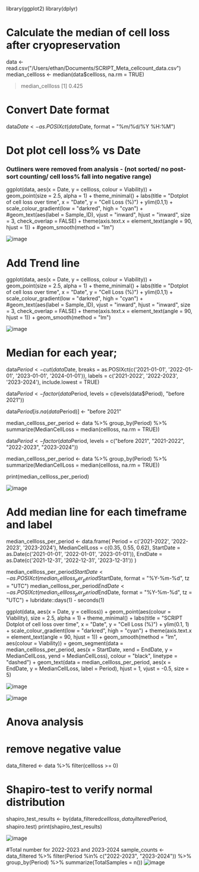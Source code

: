 library(ggplot2)
library(dplyr)



# Calculate the median of cell loss after cryopreservation
data <- read.csv("/Users/ethan/Documents/SCRIPT_Meta_cellcount_data.csv")
median_cellloss <- median(data$cellloss, na.rm = TRUE)

> median_cellloss
[1] 0.425

# Convert Date format
data$Date <- as.POSIXct(data$Date, format = "%m/%d/%Y %H:%M")


# Dot plot cell loss% vs Date
### Outliners were removed from analysis - (not sorted/ no post-sort counting/ cell loss% fall into negative range)
ggplot(data, aes(x = Date, y = cellloss, colour = Viability)) +
  geom_point(size = 2.5, alpha = 1) +
  theme_minimal() +
  labs(title = "Dotplot of cell loss over time",
       x = "Date", y = "Cell Loss (%)") + 
  ylim(0.1,1) + 
  scale_colour_gradient(low = "darkred", high = "cyan") + 
  #geom_text(aes(label = Sample_ID), vjust = "inward", hjust = "inward", size = 3, check_overlap = FALSE) +
  theme(axis.text.x = element_text(angle = 90, hjust = 1)) +
  #geom_smooth(method = "lm")

![image](https://github.com/zhany283/Imagenplots/assets/130387837/57952c75-48f6-4ca7-b796-0fe6fc225c35)



# Add Trend line
ggplot(data, aes(x = Date, y = cellloss, colour = Viability)) +
  geom_point(size = 2.5, alpha = 1) +
  theme_minimal() +
  labs(title = "Dotplot of cell loss over time",
       x = "Date", y = "Cell Loss (%)") + 
  ylim(0.1,1) + 
  scale_colour_gradient(low = "darkred", high = "cyan") + 
  #geom_text(aes(label = Sample_ID), vjust = "inward", hjust = "inward", size = 3, check_overlap = FALSE) +
  theme(axis.text.x = element_text(angle = 90, hjust = 1)) +
  geom_smooth(method = "lm")

![image](https://github.com/zhany283/Imagenplots/assets/130387837/eb9b50cd-2250-4aa3-9f6a-912ed9170c4a)




# Median for each year;
data$Period <- cut(data$Date,
                   breaks = as.POSIXct(c('2021-01-01', '2022-01-01', '2023-01-01', '2024-01-01')),
                   labels = c('2021-2022', '2022-2023', '2023-2024'),
                   include.lowest = TRUE)

data$Period <- factor(data$Period, levels = c(levels(data$Period), "before 2021"))

data$Period[is.na(data$Period)] <- "before 2021"

median_cellloss_per_period <- data %>%
  group_by(Period) %>%
  summarize(MedianCellLoss = median(cellloss, na.rm = TRUE))

data$Period <- factor(data$Period, levels = c("before 2021", "2021-2022", "2022-2023", "2023-2024"))

median_cellloss_per_period <- data %>%
  group_by(Period) %>%
  summarize(MedianCellLoss = median(cellloss, na.rm = TRUE))

print(median_cellloss_per_period)

![image](https://github.com/zhany283/Imagenplots/assets/130387837/6a856d82-cf8b-4bfe-91bf-1b7d292dfba2)








# Add median line for each timeframe and label
 median_cellloss_per_period <- data.frame(
   Period = c('2021-2022', '2022-2023', '2023-2024'),
   MedianCellLoss = c(0.35, 0.55, 0.62), 
   StartDate = as.Date(c('2021-01-01', '2022-01-01', '2023-01-01')),
   EndDate = as.Date(c('2021-12-31', '2022-12-31', '2023-12-31'))
 )

 median_cellloss_per_period$StartDate <- as.POSIXct(median_cellloss_per_period$StartDate, format = "%Y-%m-%d", tz = "UTC")
 median_cellloss_per_period$EndDate <- as.POSIXct(median_cellloss_per_period$EndDate, format = "%Y-%m-%d", tz = "UTC") + lubridate::days(1) - seconds(1) 

ggplot(data, aes(x = Date, y = cellloss)) +
  geom_point(aes(colour = Viability), size = 2.5, alpha = 1) + 
  theme_minimal() +
  labs(title = "SCRIPT Dotplot of cell loss over time", x = "Date", y = "Cell Loss (%)") +
  ylim(0.1, 1) +
  scale_colour_gradient(low = "darkred", high = "cyan") +
  theme(axis.text.x = element_text(angle = 90, hjust = 1)) +
  geom_smooth(method = "lm", aes(colour = Viability)) +
  geom_segment(data = median_cellloss_per_period, aes(x = StartDate, xend = EndDate, y = MedianCellLoss, yend = MedianCellLoss), colour = "black", linetype = "dashed") +
  geom_text(data = median_cellloss_per_period, aes(x = EndDate, y = MedianCellLoss, label = Period), hjust = 1, vjust = -0.5, size = 5)

  ![image](https://github.com/zhany283/Imagenplots/assets/130387837/f881f38b-f507-46f8-9cb9-a835b2f66524)


![image](https://github.com/zhany283/Imagenplots/assets/130387837/6220dd82-4e78-4737-9180-c59cd6fe40c1)


# Anova analysis
# remove negative value
data_filtered <- data %>%
  filter(cellloss >= 0)
# Shapiro-test to verify normal distribution
shapiro_test_results <- by(data_filtered$cellloss, data_filtered$Period, shapiro.test)
print(shapiro_test_results)

![image](https://github.com/zhany283/Imagenplots/assets/130387837/6299dd2d-dc4d-4ad1-b37e-6c8cdb4b652d)

#Total number for 2022-2023 and 2023-2024
sample_counts <- data_filtered %>%
  filter(Period %in% c("2022-2023", "2023-2024")) %>%
  group_by(Period) %>%
  summarize(TotalSamples = n())
![image](https://github.com/zhany283/Imagenplots/assets/130387837/8243d78a-0c7a-4f4a-b395-877811f705b9)




